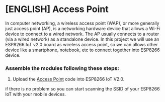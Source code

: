 # [ENGLISH] Access Point
In computer networking, a wireless access point (WAP), or more generally just access point (AP), is a networking hardware device that allows a Wi-Fi device to connect to a wired network. The AP usually connects to a router (via a wired network) as a standalone device. In this project we will use an ESP8266 IoT v2.0 board as wireless access point, so we can allows other device like a smartphone, notebook, etc to connect together into ESP8266 device. 

### Assemble the modules following these steps:
1. Upload the [Access Point](/Access_Point/Access_Point) code into ESP8266 IoT V2.0.

if there is no problem so you can start scanning the SSID of your ESP8266 IoT with your mobile devices.


